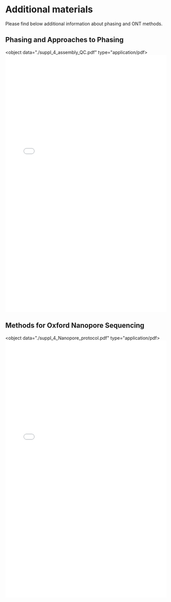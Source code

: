 # Additional materials

Please find below additional information about phasing and ONT methods.

## Phasing and Approaches to Phasing

<object data="./suppl_4_assembly_QC.pdf" type="application/pdf>
    <embed src="./suppl_4_assembly_QC.pdf" type="application/pdf" width="100%" height=800 />
</object>

## Methods for Oxford Nanopore Sequencing

<object data="./suppl_4_Nanopore_protocol.pdf" type="application/pdf>
    <embed src="./suppl_4_Nanopore_protocol.pdf" type="application/pdf" width="100%" height=800 />
</object>
